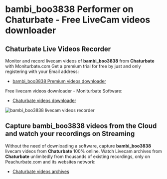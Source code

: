 # bambi_boo3838 Performer on Chaturbate - Free LiveCam videos downloader

## Chaturbate Live Videos Recorder

Monitor and record livecam videos of **bambi_boo3838** from **Chaturbate** with Moniturbate.com
Get a premium trial for free by just and only registering with your Email address:
* [bambi_boo3838 Premium videos downloader](https://moniturbate.com/request-demo-licence-key.html)

Free livecam videos downloader - Moniturbate Software:
* [Chaturbate videos downloader](https://moniturbate.com/moniturbate-download-software.html)

![bambi_boo3838 livecam videos recorder](https://peachurnet.com/templates/moniturbate-software.png)


## Capture bambi_boo3838 videos from the Cloud and watch your recordings on Streaming

Without the need of downloading a software, capture **bambi_boo3838** livecam videos from **Chaturbate** 100% online.
Watch Livecam archives from **Chaturbate** unlimitedly from thousands of existing recordings, only on Peachurbate.com and its websites network:
* [Chaturbate videos archives](https://peachurnet.com/)